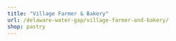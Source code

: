 ```yaml
---
title: "Village Farmer & Bakery"
url: /delaware-water-gap/village-farmer-and-bakery/
shop: pastry
---
```

